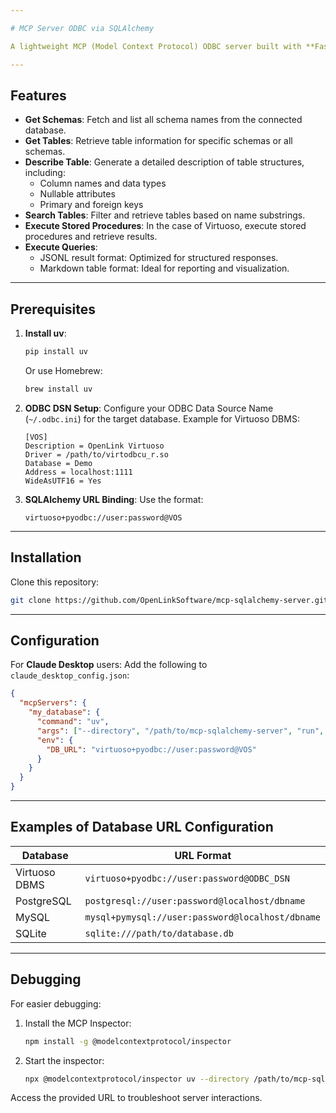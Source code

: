```yaml
---

# MCP Server ODBC via SQLAlchemy

A lightweight MCP (Model Context Protocol) ODBC server built with **FastAPI**, **pyodbc**, and **SQLAlchemy**. This server is compatible with Virtuoso DBMS and DBMS backends supported by SQLAlchemy.

---
```


## Features

- **Get Schemas**: Fetch and list all schema names from the connected database.
- **Get Tables**: Retrieve table information for specific schemas or all schemas.
- **Describe Table**: Generate a detailed description of table structures, including:
  - Column names and data types
  - Nullable attributes
  - Primary and foreign keys
- **Search Tables**: Filter and retrieve tables based on name substrings.
- **Execute Stored Procedures**: In the case of Virtuoso, execute stored procedures and retrieve results.
- **Execute Queries**:
  - JSONL result format: Optimized for structured responses.
  - Markdown table format: Ideal for reporting and visualization.

---

## Prerequisites

1. **Install uv**:
   ```bash
   pip install uv
   ```
   Or use Homebrew:
   ```bash
   brew install uv
   ```

2. **ODBC DSN Setup**: Configure your ODBC Data Source Name (`~/.odbc.ini`) for the target database. Example for Virtuoso DBMS:
   ```
   [VOS]
   Description = OpenLink Virtuoso
   Driver = /path/to/virtodbcu_r.so
   Database = Demo
   Address = localhost:1111
   WideAsUTF16 = Yes
   ```

3. **SQLAlchemy URL Binding**: Use the format:
   ```
   virtuoso+pyodbc://user:password@VOS
   ```

---

## Installation

Clone this repository:
```bash
git clone https://github.com/OpenLinkSoftware/mcp-sqlalchemy-server.git
```

---

## Configuration

For **Claude Desktop** users:
Add the following to `claude_desktop_config.json`:
```json
{
  "mcpServers": {
    "my_database": {
      "command": "uv",
      "args": ["--directory", "/path/to/mcp-sqlalchemy-server", "run", "mcp-sqlalchemy-server"],
      "env": {
        "DB_URL": "virtuoso+pyodbc://user:password@VOS"
      }
    }
  }
}
```

---

## Examples of Database URL Configuration

| Database      | URL Format                                    |
|---------------|-----------------------------------------------|
| Virtuoso DBMS | `virtuoso+pyodbc://user:password@ODBC_DSN`    |
| PostgreSQL    | `postgresql://user:password@localhost/dbname` |
| MySQL         | `mysql+pymysql://user:password@localhost/dbname` |
| SQLite        | `sqlite:///path/to/database.db`               |

---

## Debugging

For easier debugging:
1. Install the MCP Inspector:
   ```bash
   npm install -g @modelcontextprotocol/inspector
   ```

2. Start the inspector:
   ```bash
   npx @modelcontextprotocol/inspector uv --directory /path/to/mcp-sqlalchemy-server run mcp-sqlalchemy-server
   ```

Access the provided URL to troubleshoot server interactions.


